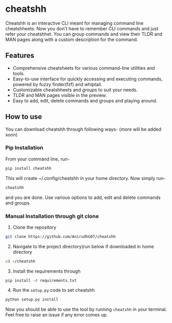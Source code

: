 # cheatshh

Cheatshh is an interactive CLI meant for managing command line cheatshheets. Now you don't have to remember CLI commands and just refer your cheatshhet. You can group commands and view their TLDR and MAN pages along with a custom description for the command.

## Features

- Comprehensive cheatsheets for various command-line utilities and tools.
- Easy-to-use interface for quickly accessing and executing commands, powered by fuzzy finder(fzf) and whiptail.
- Customizable cheatshheets and groups to suit your needs.
- TLDR and MAN pages visible in the preview.
- Easy to add, edit, delete commands and groups and playing around.

## How to use
You can download cheatshh through following ways- (more will be added soon)
### Pip Installation 
From your command line, run-
```bash
pip install cheatshh
```
This will create ~/.config/cheatshh in your home directory. Now simply run-
```bash
cheatshh
```
and you are done. Use various options to add, edit and delete commands and groups.

### Manual Installation through git clone
1. Clone the repository
```bash
git clone https://github.com/AnirudhG07/cheatshh
```
2. Navigate to the project directory(run below if downloaded in home directory
```bash
cd ~/cheatshh
```
3. Install the requirements through
```
pip install -r requirements.txt
```
4. Run the `setup.py` code to set cheatshh
```bash
python setup.py install
```
Now you should be able to use the tool by running ```cheatshh``` in your terminal. Feel free to raise an issue if any error comes up.




